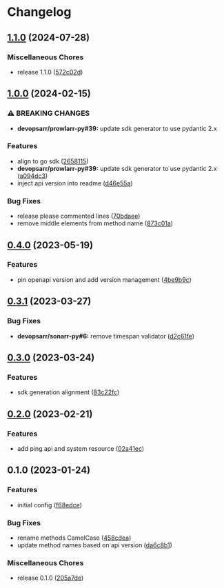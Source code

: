 # Changelog

## [1.1.0](https://github.com/devopsarr/prowlarr-go/compare/v1.0.0...v1.1.0) (2024-07-28)


### Miscellaneous Chores

* release 1.1.0 ([572c02d](https://github.com/devopsarr/prowlarr-go/commit/572c02d9f335716e10025173336904183407162b))

## [1.0.0](https://github.com/devopsarr/prowlarr-go/compare/v0.4.0...v1.0.0) (2024-02-15)


### ⚠ BREAKING CHANGES

* **devopsarr/prowlarr-py#39:** update sdk generator to use pydantic 2.x

### Features

* align to go sdk ([2658115](https://github.com/devopsarr/prowlarr-go/commit/26581152387bee17f9b7adf3e2f44f5f1025995f))
* **devopsarr/prowlarr-py#39:** update sdk generator to use pydantic 2.x ([a094dc3](https://github.com/devopsarr/prowlarr-go/commit/a094dc3d922cf884c6415ca6225713b7f1f2846b))
* inject api version into readme ([d46e55a](https://github.com/devopsarr/prowlarr-go/commit/d46e55af661cf1ab542429f32fba640a96aac33a))


### Bug Fixes

* release please commented lines ([70bdaee](https://github.com/devopsarr/prowlarr-go/commit/70bdaee08df21f00a68440ce85cde48c2b45a702))
* remove middle elements from method name ([873c01a](https://github.com/devopsarr/prowlarr-go/commit/873c01a6431ff14844fc7a754295d17c0383e94f))

## [0.4.0](https://github.com/devopsarr/prowlarr-go/compare/v0.3.1...v0.4.0) (2023-05-19)


### Features

* pin openapi version and add version management ([4be9b9c](https://github.com/devopsarr/prowlarr-go/commit/4be9b9cf3bc3aeae00302871fbc98419075d545f))

## [0.3.1](https://github.com/devopsarr/prowlarr-go/compare/v0.3.0...v0.3.1) (2023-03-27)


### Bug Fixes

* **devopsarr/sonarr-py#6:** remove timespan validator ([d2c61fe](https://github.com/devopsarr/prowlarr-go/commit/d2c61feb62d0edf0ad72f63bb6753f277654cf00))

## [0.3.0](https://github.com/devopsarr/prowlarr-go/compare/v0.2.0...v0.3.0) (2023-03-24)


### Features

* sdk generation alignment ([83c22fc](https://github.com/devopsarr/prowlarr-go/commit/83c22fc61125853c232a8c1ac056144949cdb9b5))

## [0.2.0](https://github.com/devopsarr/prowlarr-go/compare/v0.1.0...v0.2.0) (2023-02-21)


### Features

* add ping api and system resource ([02a41ec](https://github.com/devopsarr/prowlarr-go/commit/02a41ec6798a88dfe6eed0ad59e4939ebe04fb49))

## 0.1.0 (2023-01-24)


### Features

* initial config ([f68edce](https://github.com/devopsarr/prowlarr-go/commit/f68edcec85e3a543666d6bef80e2cdad6b34b1b4))


### Bug Fixes

* rename methods CamelCase ([458cdea](https://github.com/devopsarr/prowlarr-go/commit/458cdeac09ae99e7d0820c90d36e86df9faac1ed))
* update method names based on api version ([da6c8b1](https://github.com/devopsarr/prowlarr-go/commit/da6c8b1501cb96925181281c3849fdcb97e0076f))


### Miscellaneous Chores

* release 0.1.0 ([205a7de](https://github.com/devopsarr/prowlarr-go/commit/205a7de87e39545362968150801466a23bf62fb6))
